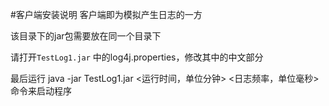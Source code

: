#客户端安装说明
客户端即为模拟产生日志的一方

该目录下的jar包需要放在同一个目录下

请打开```TestLog1.jar``` 中的log4j.properties，修改其中的中文部分

最后运行 java -jar TestLog1.jar <运行时间，单位分钟> <日志频率，单位毫秒> 命令来启动程序
